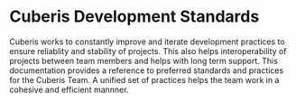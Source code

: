 # Cuberis Development Standards

Cuberis works to constantly improve and iterate development practices to ensure reliablity and stability of projects. This also helps interoperability of projects between team members and helps with long term support. This documentation provides a reference to preferred standards and practices for the Cuberis Team. A unified set of practices helps the team work in a cohesive and efficient mannner.
